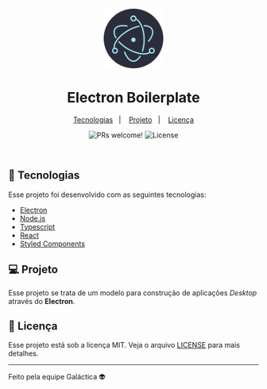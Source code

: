 <p align="center">
  <img alt="Electron Boilerplate" width="120" title="Electron Boilerplate" src=".github/icon.png" />
</p>

<h1 align="center">Electron Boilerplate</h1>

<p align="center">
  <a href="#-tecnologias">Tecnologias</a>&nbsp;&nbsp;&nbsp;|&nbsp;&nbsp;&nbsp;
  <a href="#-projeto">Projeto</a>&nbsp;&nbsp;&nbsp;|&nbsp;&nbsp;&nbsp;
  <a href="#-licença">Licença</a>
</p>

<p align="center">
 <img src="https://img.shields.io/static/v1?label=PRs&message=welcome&color=8257E5&labelColor=000000" alt="PRs welcome!" />

  <img alt="License" src="https://img.shields.io/static/v1?label=license&message=MIT&color=8257E5&labelColor=000000">
</p>

<br>

## 🚀 Tecnologias

Esse projeto foi desenvolvido com as seguintes tecnologias:

- [Electron](https://www.electronjs.org/)
- [Node.js](https://nodejs.org/en/)
- [Typescript](https://www.typescriptlang.org/)
- [React](https://pt-br.reactjs.org/)
- [Styled Components](https://styled-components.com/)

## 💻 Projeto

Esse projeto se trata de um modelo para construção de aplicações _Desktop_ através do **Electron**.

## 📝 Licença

Esse projeto está sob a licença MIT. Veja o arquivo [LICENSE](LICENSE.md) para mais detalhes.

---

Feito pela equipe Galáctica 👽

